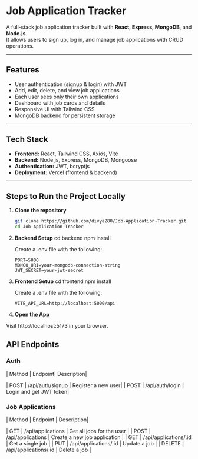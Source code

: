 # Job Application Tracker

A full-stack job application tracker built with **React, Express, MongoDB**, and **Node.js**.  
It allows users to sign up, log in, and manage job applications with CRUD operations.

---

## Features

- User authentication (signup & login) with JWT
- Add, edit, delete, and view job applications
- Each user sees only their own applications
- Dashboard with job cards and details
- Responsive UI with Tailwind CSS
- MongoDB backend for persistent storage

---

## Tech Stack

- **Frontend:** React, Tailwind CSS, Axios, Vite  
- **Backend:** Node.js, Express, MongoDB, Mongoose  
- **Authentication:** JWT, bcryptjs  
- **Deployment:** Vercel (frontend & backend)

---

## Steps to Run the Project Locally

1. **Clone the repository**
   ```bash
   git clone https://github.com/divya280/Job-Application-Tracker.git
   cd Job-Application-Tracker

2. **Backend Setup**
    cd backend
    npm install

    Create a .env file with the following:
    ```
    PORT=5000
    MONGO_URI=your-mongodb-connection-string
    JWT_SECRET=your-jwt-secret
    ```
3. **Frontend Setup**
    cd frontend
    npm install

    Create a .env file with the following:

    ````
    VITE_API_URL=http://localhost:5000/api
    ````
4. **Open the App**

Visit http://localhost:5173 in your browser.

## API Endpoints

### Auth
| Method | Endpoint| Description|

| POST   | /api/auth/signup  | Register a new user|
| POST   | /api/auth/login   | Login and get JWT token|

### Job Applications
| Method | Endpoint | Description|

| GET    | /api/applications            | Get all jobs for the user    |
| POST   | /api/applications            | Create a new job application |
| GET    | /api/applications/:id        | Get a single job             |
| PUT    | /api/applications/:id        | Update a job                 |
| DELETE | /api/applications/:id        | Delete a job                 |

